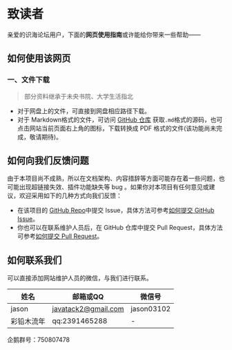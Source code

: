# 致读者

亲爱的识海论坛用户，下面的**网页使用指南**或许能给你带来一些帮助——

## 如何使用该网页

### 一、文件下载

> 部分资料继承于未央书院、大学生活指北

- 对于网盘上的文件，可直接到网盘相应路径下载。
- 对于 Markdown格式的文件，可访问 [GitHub 仓库](https://github.com/javatack/shihailearning) 获取`.md`格式的源码，也可点击网站当前页面右上角的图标，下载转换成 PDF 格式的文件(该功能尚未完成，敬请期待)。

## 如何向我们反馈问题

由于本项目尚不成熟，所以在文档架构、内容措辞等方面可能存在着一些问题，也可能出现超链接失效、插件功能缺失等 bug 。如果你对本项目有任何意见或建议，欢迎采用如下的几种方式向我们反馈：

- 在该项目的 [GitHub Repo](https://github.com/javatack/shihailearning)中提交 Issue，具体方法可参考[如何提交 GitHub Issue](https://docs.github.com/en/issues)。
- 你也可以在联系维护人员后，在 GitHub 仓库中提交 Pull Request，具体方法可参考[如何提交 Pull Request](https://docs.github.com/en/pull-requests)。

## 如何联系我们

可以直接添加网站维护人员的微信，与我们进行联系。

| 姓名       | 邮箱或QQ            | 微信号     |
| ---------- | ------------------- | ---------- |
| jason      | javatack2@gmail.com | jason03102 |
| 彩铅木流年 | qq:2391465288       | -          |

企鹅群号：750807478
